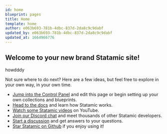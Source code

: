 ```yaml
---
id: home
blueprint: pages
title: Home
template: home
author: e063b693-781b-4dbc-837d-2da8c9c9dabf
updated_by: e063b693-781b-4dbc-837d-2da8c9c9dabf
updated_at: 1664966776
---
```

## Welcome to your new brand Statamic site!

howdddy

Not sure where to do next? Here are a few ideas, but feel free to explore in your own way, in your own time.

- [Jump into the Control Panel](/cp) and edit this page or begin setting up your own collections and blueprints.
- [Head to the docs](https://statamic.dev) and learn how Statamic works.
- [Watch some Statamic videos](https://youtube.com/statamic) on YouTube.
- [Join our Discord chat](https://statamic.com/discord) and meet thousands of other Statamic developers.
- [Start a discussion](https://github.com/statamic/cms/discussions) and get answers to your questions.
- [Star Statamic on Github](https://github.com/statamic/cms) if you enjoy using it!